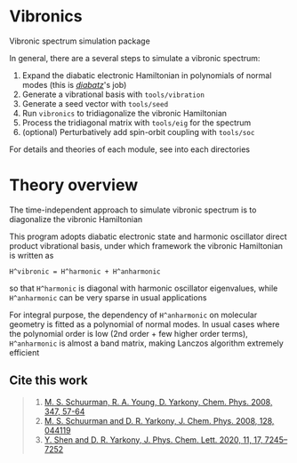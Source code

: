 # Vibronics
Vibronic spectrum simulation package

In general, there are a several steps to simulate a vibronic spectrum:
1. Expand the diabatic electronic Hamiltonian in polynomials of normal modes (this is [*diabatz*](https://github.com/YifanShenSZ/diabatz)'s job)
2. Generate a vibrational basis with `tools/vibration`
3. Generate a seed vector with `tools/seed`
4. Run `vibronics` to tridiagonalize the vibronic Hamiltonian
5. Process the tridiagonal matrix with `tools/eig` for the spectrum
6. (optional) Perturbatively add spin-orbit coupling with `tools/soc`

For details and theories of each module, see into each directories

# Theory overview
The time-independent approach to simulate vibronic spectrum is to diagonalize the vibronic Hamiltonian

This program adopts diabatic electronic state and harmonic oscillator direct product vibrational basis, under which framework the vibronic Hamiltonian is written as
```
H^vibronic = H^harmonic + H^anharmonic
```
so that `H^harmonic` is diagonal with harmonic oscillator eigenvalues, while `H^anharmonic` can be very sparse in usual applications

For integral purpose, the dependency of `H^anharmonic` on molecular geometry is fitted as a polynomial of normal modes. In usual cases where the polynomial order is low (2nd order + few higher order terms), `H^anharmonic` is almost a band matrix, making Lanczos algorithm extremely efficient

## Cite this work
> 1. [M. S. Schuurman, R. A. Young, D. Yarkony, Chem. Phys. 2008, 347, 57-64](https://doi.org/10.1016/j.chemphys.2007.09.040)
> 2. [M. S. Schuurman and D. R. Yarkony, J. Chem. Phys. 2008, 128, 044119](https://doi.org/10.1063/1.2826380)
> 3. [Y. Shen and D. R. Yarkony, J. Phys. Chem. Lett. 2020, 11, 17, 7245–7252](https://doi.org/10.1021/acs.jpclett.0c02199)